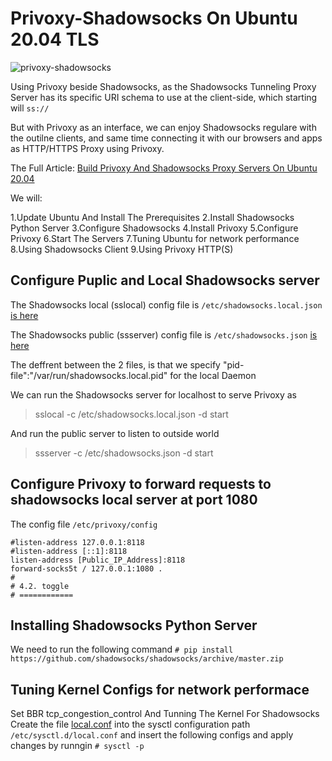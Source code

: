 # Privoxy-Shadowsocks On Ubuntu 20.04 TLS

![privoxy-shadowsocks](https://netslovers.com/wp-content/uploads/2022/03/privoxy-shadowsocks-ubuntu-server-proxy.png)


Using Privoxy beside Shadowsocks, as the Shadowsocks Tunneling Proxy Server has its specific URI schema to use at the client-side, which starting will  `ss://`  

But with Privoxy as an interface, we can enjoy Shadowsocks regulare with the outilne clients, and same time connecting it with our browsers and apps as HTTP/HTTPS Proxy using Privoxy.

The Full Article: [Build Privoxy And Shadowsocks Proxy Servers On Ubuntu 20.04](https://netslovers.com/2022/03/15/privoxy-shadowsocks-proxy-servers-ubuntu/) 

We will:

1.Update Ubuntu And Install The Prerequisites
2.Install Shadowsocks Python Server
3.Configure Shadowsocks
4.Install Privoxy
5.Configure Privoxy
6.Start The Servers
7.Tuning Ubuntu for network performance
8.Using Shadowsocks Client
9.Using Privoxy HTTP(S)

## Configure Puplic and Local Shadowsocks server

The Shadowsocks local (sslocal) config file is `/etc/shadowsocks.local.json` [is here](./shadowsocks.local.json)

The Shadowsocks public (ssserver) config file is `/etc/shadowsocks.json` [is here](./shadowsocks.json)

The deffrent between the 2 files, is that we specify "pid-file":"/var/run/shadowsocks.local.pid" for the local Daemon


We can run the Shadowsocks server for localhost to serve Privoxy as
> sslocal -c /etc/shadowsocks.local.json -d start

And run the public server to listen to outside world
> ssserver -c /etc/shadowsocks.json -d start


## Configure Privoxy to forward requests to shadowsocks local server at port 1080
The config file ` /etc/privoxy/config `
~~~
#listen-address 127.0.0.1:8118
#listen-address [::1]:8118
listen-address [Public_IP_Address]:8118
forward-socks5t / 127.0.0.1:1080 .
#
# 4.2. toggle
# ============
~~~

## Installing Shadowsocks Python Server
We need to run the following command `# pip install https://github.com/shadowsocks/shadowsocks/archive/master.zip`

## Tuning Kernel Configs for network performace
Set BBR tcp_congestion_control And Tunning The Kernel For Shadowsocks
Create the file [local.conf](https://github.com/linuxlabz/Shadowsocks/blob/main/local.conf) into the sysctl configuration path `/etc/sysctl.d/local.conf` and insert the following configs and apply changes by runngin `# sysctl -p`





